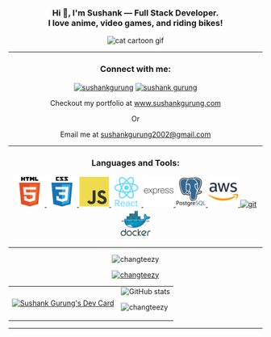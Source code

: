 <h3 align="center">Hi 👋, I'm Sushank — Full Stack Developer. <br> I love anime, video games, and riding bikes!</h3>

<p align="center">
    <img src="https://media.giphy.com/media/1tTeNNilc8XAdlZTdV/giphy.gif" width="480" height="485" alt="cat cartoon gif"/>
</p>

<hr/>

<div align="center">
    <h3>Connect with me:</h3>
    <p>
        <a href="https://twitter.com/sushankgurung" target="blank"><img align="center" src="https://raw.githubusercontent.com/rahuldkjain/github-profile-readme-generator/master/src/images/icons/Social/twitter.svg" alt="sushankgurung" height="30" width="40" /></a>
        <a href="https://linkedin.com/in/sushank-gurung" target="blank"><img align="center" src="https://raw.githubusercontent.com/rahuldkjain/github-profile-readme-generator/master/src/images/icons/Social/linked-in-alt.svg" alt="sushank gurung" height="30" width="40" /></a>
    </p>
    <p>
        Checkout my portfolio at <a href="https://www.sushankgurung.com" target="_blank" rel="noreferrer">www.sushankgurung.com</a>
    </p>
    <p>Or</p>
    <p>
        Email me at <a href="mailto:sushankgurung2002@gmail.com">sushankgurung2002@gmail.com</a>
    </p>
</div>

<hr/>

<div align="center">
    <h3>Languages and Tools:</h3>
    <p>
        <a href="https://www.w3.org/html/" target="_blank" rel="noreferrer">
            <img src="https://raw.githubusercontent.com/devicons/devicon/master/icons/html5/html5-original-wordmark.svg" alt="html5" width="60" height="60"/>
        </a>
        <a href="https://www.w3schools.com/css/" target="_blank" rel="noreferrer">
            <img src="https://raw.githubusercontent.com/devicons/devicon/master/icons/css3/css3-original-wordmark.svg" alt="css3" width="60" height="60"/>
        </a>
        <a href="https://developer.mozilla.org/en-US/docs/Web/JavaScript" target="_blank" rel="noreferrer">
            <img src="https://raw.githubusercontent.com/devicons/devicon/master/icons/javascript/javascript-original.svg" alt="javascript" width="60" height="60"/>
        </a>
        <a href="https://reactjs.org/" target="_blank" rel="noreferrer">
            <img src="https://raw.githubusercontent.com/devicons/devicon/master/icons/react/react-original-wordmark.svg" alt="react" width="60" height="60"/>
        </a>
        <a href="https://expressjs.com" target="_blank" rel="noreferrer">
            <img src="https://raw.githubusercontent.com/devicons/devicon/master/icons/express/express-original-wordmark.svg" alt="express" width="60" height="60"/>
        </a>
        <a href="https://www.postgresql.org" target="_blank" rel="noreferrer">
            <img src="https://raw.githubusercontent.com/devicons/devicon/master/icons/postgresql/postgresql-original-wordmark.svg" alt="postgresql" width="60" height="60"/>
        </a>
        <a href="https://aws.amazon.com" target="_blank" rel="noreferrer">
            <img src="https://raw.githubusercontent.com/devicons/devicon/master/icons/amazonwebservices/amazonwebservices-original-wordmark.svg" alt="aws" width="60" height="60"/>
        </a>
        <a href="https://git-scm.com/" target="_blank" rel="noreferrer">
            <img src="https://www.vectorlogo.zone/logos/git-scm/git-scm-icon.svg" alt="git" width="60" height="60"/>
        </a>
        <a href="https://docker.com" target="_blank" rel="noreferrer">
            <img src="https://raw.githubusercontent.com/devicons/devicon/master/icons/docker/docker-original-wordmark.svg" alt="docker" width="60" height="60"/>
        </a>
    </p>
</div>

<hr/>

<p align="center"> <img src="https://komarev.com/ghpvc/?username=changteezy&label=Profile%20views&color=0e75b6&style=flat" alt="changteezy" /> </p>

<p align="center"> <a href="https://github.com/ryo-ma/github-profile-trophy"><img src="https://github-profile-trophy.vercel.app/?username=changteezy" alt="changteezy" /></a> </p>

<div align="center">
    <table>
        <tr>
            <td>
                <a href="https://app.daily.dev/changteezy">
                    <img src="https://api.daily.dev/devcards/v2/7o3Iyhf82kYr3dHqWJUul.png?r=u0n&type=default" width="356" alt="Sushank Gurung's Dev Card"/>
                </a>
            </td>
            <td>
                <img src="https://github-readme-stats.vercel.app/api?username=changteezy&show_icons=true&locale=en" alt="GitHub stats" width="356" />
                <p><img src="https://github-readme-streak-stats.herokuapp.com/?user=changteezy&" alt="changteezy" /></p>
            </td>
        </tr>
    </table>
</div>

<hr/>
